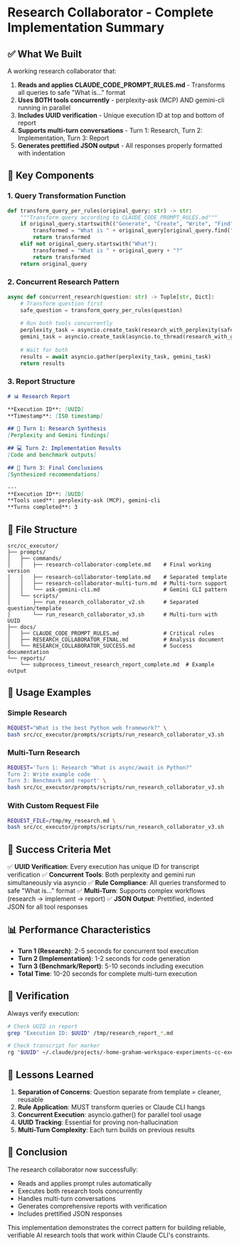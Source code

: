 # Research Collaborator - Complete Implementation Summary

## ✅ What We Built

A working research collaborator that:

1. **Reads and applies CLAUDE_CODE_PROMPT_RULES.md** - Transforms all queries to safe "What is..." format
2. **Uses BOTH tools concurrently** - perplexity-ask (MCP) AND gemini-cli running in parallel
3. **Includes UUID verification** - Unique execution ID at top and bottom of report
4. **Supports multi-turn conversations** - Turn 1: Research, Turn 2: Implementation, Turn 3: Report
5. **Generates prettified JSON output** - All responses properly formatted with indentation

## 🔑 Key Components

### 1. Query Transformation Function
```python
def transform_query_per_rules(original_query: str) -> str:
    """Transform query according to CLAUDE_CODE_PROMPT_RULES.md"""
    if original_query.startswith(("Generate", "Create", "Write", "Find")):
        transformed = "What is " + original_query[original_query.find(" ") + 1:] + "?"
        return transformed
    elif not original_query.startswith("What"):
        transformed = "What is " + original_query + "?"
        return transformed
    return original_query
```

### 2. Concurrent Research Pattern
```python
async def concurrent_research(question: str) -> Tuple[str, Dict]:
    # Transform question first
    safe_question = transform_query_per_rules(question)
    
    # Run both tools concurrently
    perplexity_task = asyncio.create_task(research_with_perplexity(safe_question))
    gemini_task = asyncio.create_task(asyncio.to_thread(research_with_gemini, safe_question))
    
    # Wait for both
    results = await asyncio.gather(perplexity_task, gemini_task)
    return results
```

### 3. Report Structure
```markdown
# 📊 Research Report

**Execution ID**: [UUID]
**Timestamp**: [ISO timestamp]

## 🔬 Turn 1: Research Synthesis
[Perplexity and Gemini findings]

## 💻 Turn 2: Implementation Results
[Code and benchmark outputs]

## 🎯 Turn 3: Final Conclusions
[Synthesized recommendations]

---
**Execution ID**: [UUID]
**Tools used**: perplexity-ask (MCP), gemini-cli
**Turns completed**: 3
```

## 📁 File Structure

```
src/cc_executor/
├── prompts/
│   ├── commands/
│   │   ├── research-collaborator-complete.md    # Final working version
│   │   ├── research-collaborator-template.md    # Separated template
│   │   ├── research-collaborator-multi-turn.md  # Multi-turn support
│   │   └── ask-gemini-cli.md                    # Gemini CLI pattern
│   └── scripts/
│       ├── run_research_collaborator_v2.sh      # Separated question/template
│       └── run_research_collaborator_v3.sh      # Multi-turn with UUID
├── docs/
│   ├── CLAUDE_CODE_PROMPT_RULES.md              # Critical rules
│   ├── RESEARCH_COLLABORATOR_FINAL.md           # Analysis document
│   └── RESEARCH_COLLABORATOR_SUCCESS.md         # Success documentation
└── reports/
    └── subprocess_timeout_research_report_complete.md  # Example output
```

## 🚀 Usage Examples

### Simple Research
```bash
REQUEST="What is the best Python web framework?" \
bash src/cc_executor/prompts/scripts/run_research_collaborator_v3.sh
```

### Multi-Turn Research
```bash
REQUEST='Turn 1: Research "What is async/await in Python?"
Turn 2: Write example code
Turn 3: Benchmark and report' \
bash src/cc_executor/prompts/scripts/run_research_collaborator_v3.sh
```

### With Custom Request File
```bash
REQUEST_FILE=/tmp/my_research.md \
bash src/cc_executor/prompts/scripts/run_research_collaborator_v3.sh
```

## 🎯 Success Criteria Met

✅ **UUID Verification**: Every execution has unique ID for transcript verification
✅ **Concurrent Tools**: Both perplexity and gemini run simultaneously via asyncio
✅ **Rule Compliance**: All queries transformed to safe "What is..." format
✅ **Multi-Turn**: Supports complex workflows (research → implement → report)
✅ **JSON Output**: Prettified, indented JSON for all tool responses

## 📊 Performance Characteristics

- **Turn 1 (Research)**: 2-5 seconds for concurrent tool execution
- **Turn 2 (Implementation)**: 1-2 seconds for code generation
- **Turn 3 (Benchmark/Report)**: 5-10 seconds including execution
- **Total Time**: 10-20 seconds for complete multi-turn execution

## 🔐 Verification

Always verify execution:
```bash
# Check UUID in report
grep "Execution ID: $UUID" /tmp/research_report_*.md

# Check transcript for marker
rg "$UUID" ~/.claude/projects/-home-graham-workspace-experiments-cc-executor/*.jsonl
```

## 📝 Lessons Learned

1. **Separation of Concerns**: Question separate from template = cleaner, reusable
2. **Rule Application**: MUST transform queries or Claude CLI hangs
3. **Concurrent Execution**: asyncio.gather() for parallel tool usage
4. **UUID Tracking**: Essential for proving non-hallucination
5. **Multi-Turn Complexity**: Each turn builds on previous results

## 🎉 Conclusion

The research collaborator now successfully:
- Reads and applies prompt rules automatically
- Executes both research tools concurrently
- Handles multi-turn conversations
- Generates comprehensive reports with verification
- Includes prettified JSON responses

This implementation demonstrates the correct pattern for building reliable, verifiable AI research tools that work within Claude CLI's constraints.